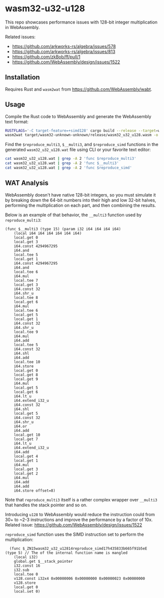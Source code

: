 # wasm32-u32-u128

This repo showcases performance issues with 128-bit integer multiplication in WebAssembly.

Related issues:

- https://github.com/arkworks-rs/algebra/issues/578
- https://github.com/arkworks-rs/algebra/issues/813
- https://github.com/zkBob/ff/pull/1
- https://github.com/WebAssembly/design/issues/1522

## Installation

Requires Rust and `wasm2wat` from https://github.com/WebAssembly/wabt.

## Usage

Compile the Rust code to WebAssembly and generate the WebAssembly text format:

```bash
RUSTFLAGS='-C target-feature=+simd128' cargo build --release --target=wasm32-unknown-unknown
wasm2wat target/wasm32-unknown-unknown/release/wasm32_u32_u128.wasm -o wasm32_u32_u128.wat
```

Find the `$reproduce_multi3`, `$__multi3`, and `$reproduce_simd` functions in the generated `wasm32_u32_u128.wat` file
using CLI or your favorite text editor:

```bash
cat wasm32_u32_u128.wat | grep -A 2 'func $reproduce_multi3'
cat wasm32_u32_u128.wat | grep -A 2 'func $__multi3'
cat wasm32_u32_u128.wat | grep -A 2 'func $reproduce_simd'
```

## WAT Analysis

WebAssembly doesn't have native 128-bit integers, so you must simulate it by breaking down the 64-bit numbers into their
high and low 32-bit halves, performing the multiplication on each part, and then combining the results.

Below is an example of that behavior, the `__multi3` function used by `reproduce_multi3`:

```
(func $__multi3 (type 15) (param i32 i64 i64 i64 i64)
    (local i64 i64 i64 i64 i64 i64)
    local.get 0
    local.get 3
    i64.const 4294967295
    i64.and
    local.tee 5
    local.get 1
    i64.const 4294967295
    i64.and
    local.tee 6
    i64.mul
    local.tee 7
    local.get 3
    i64.const 32
    i64.shr_u
    local.tee 8
    local.get 6
    i64.mul
    local.tee 6
    local.get 5
    local.get 1
    i64.const 32
    i64.shr_u
    local.tee 9
    i64.mul
    i64.add
    local.tee 5
    i64.const 32
    i64.shl
    i64.add
    local.tee 10
    i64.store
    local.get 0
    local.get 8
    local.get 9
    i64.mul
    local.get 5
    local.get 6
    i64.lt_u
    i64.extend_i32_u
    i64.const 32
    i64.shl
    local.get 5
    i64.const 32
    i64.shr_u
    i64.or
    i64.add
    local.get 10
    local.get 7
    i64.lt_u
    i64.extend_i32_u
    i64.add
    local.get 4
    local.get 1
    i64.mul
    local.get 3
    local.get 2
    i64.mul
    i64.add
    i64.add
    i64.store offset=8)
```

Note that `reproduce_multi3` itself is a rather complex wrapper over `__multi3` that handles the stack pointer and so
on.

Introducing `u128` to WebAssembly would reduce the instruction could from 30+ to ~2-3 instructions and improve the
performance by a factor of 10x. Related issue: https://github.com/WebAssembly/design/issues/1522

`reproduce_simd` function uses the SIMD instruction set to perform the multiplication:

```
  (func $_ZN15wasm32_u32_u12814reproduce_simd17h435833b665f91b5eE (type 5) // The of the internal function name is mangled
    (local i32)
    global.get $__stack_pointer
    i32.const 16
    i32.sub
    local.tee 0
    v128.const i32x4 0x00000006 0x00000000 0x00000023 0x00000000
    v128.store
    local.get 0
    local.set 0)
```
